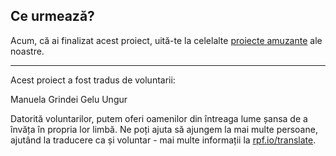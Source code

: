 ## Ce urmează?

Acum, că ai finalizat acest proiect, uită-te la celelalte [proiecte amuzante](https://projects.raspberrypi.org/en/projects?interests%5B%5D=humour) ale noastre.

***

Acest proiect a fost tradus de voluntarii:

Manuela Grindei
Gelu Ungur

Datorită voluntarilor, putem oferi oamenilor din întreaga lume șansa de a învăța în propria lor limbă. Ne poți ajuta să ajungem la mai multe persoane, ajutând la traducere ca și voluntar - mai multe informații la [rpf.io/translate](https://rpf.io/translate).